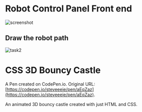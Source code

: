 # Robot Control Panel Front end
![screenshot](https://github.com/shadz07/task2/assets/139017133/0e759eea-149a-4c98-bf97-ba297e53f772)
## Draw the robot path
![task2](https://github.com/shadz07/task2/assets/139017133/61e387e6-235b-4bdf-bc43-0f9296829ccb)
# CSS 3D Bouncy Castle

A Pen created on CodePen.io. Original URL: [https://codepen.io/steveeeie/pen/aEqZaz](https://codepen.io/steveeeie/pen/aEqZaz).

An animated 3D bouncy castle created with just HTML and CSS.



